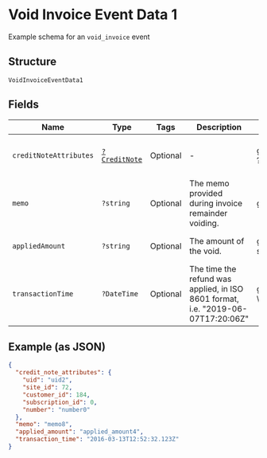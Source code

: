 
# Void Invoice Event Data 1

Example schema for an `void_invoice` event

## Structure

`VoidInvoiceEventData1`

## Fields

| Name | Type | Tags | Description | Getter | Setter |
|  --- | --- | --- | --- | --- | --- |
| `creditNoteAttributes` | [`?CreditNote`](../../doc/models/credit-note.md) | Optional | - | getCreditNoteAttributes(): ?CreditNote | setCreditNoteAttributes(?CreditNote creditNoteAttributes): void |
| `memo` | `?string` | Optional | The memo provided during invoice remainder voiding. | getMemo(): ?string | setMemo(?string memo): void |
| `appliedAmount` | `?string` | Optional | The amount of the void. | getAppliedAmount(): ?string | setAppliedAmount(?string appliedAmount): void |
| `transactionTime` | `?DateTime` | Optional | The time the refund was applied, in ISO 8601 format, i.e. "2019-06-07T17:20:06Z" | getTransactionTime(): ?\DateTime | setTransactionTime(?\DateTime transactionTime): void |

## Example (as JSON)

```json
{
  "credit_note_attributes": {
    "uid": "uid2",
    "site_id": 72,
    "customer_id": 184,
    "subscription_id": 0,
    "number": "number0"
  },
  "memo": "memo8",
  "applied_amount": "applied_amount4",
  "transaction_time": "2016-03-13T12:52:32.123Z"
}
```

